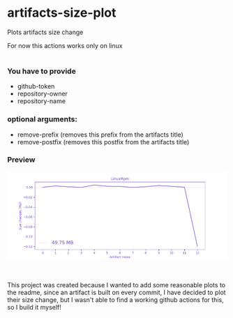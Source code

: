 # artifacts-size-plot
Plots artifacts size change

For now this actions works only on linux
<br>
<br>
### You have to provide
* github-token
* repository-owner
* repository-name

### optional arguments:
* remove-prefix (removes this prefix from the artifacts title)
* remove-postfix (removes this postfix from the artifacts title)

### Preview
![img](assets/NineMensMorris-LinuxRpm-artifact_sizes.png)


<br>
<br>
 This project was created because I wanted to add some reasonable plots to the readme, since an artifact is built on every commit, I have decided to plot their size change, but I wasn't able to find a working github actions for this, so I build it myself!
